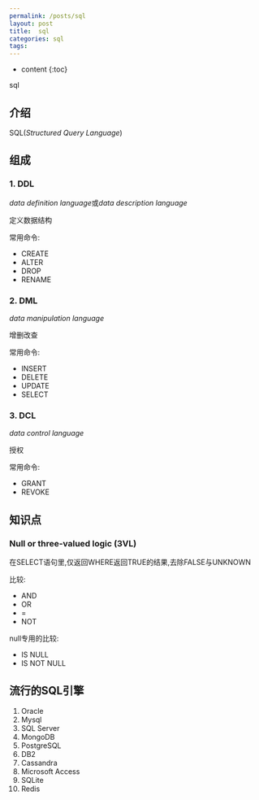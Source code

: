 ```yaml
---
permalink: /posts/sql
layout: post
title:  sql
categories: sql
tags:
---
```


* content
{:toc}

sql




## 介绍

SQL(*Structured Query Language*)

## 组成

### 1. DDL
*data definition language*或*data description language*

定义数据结构

常用命令:
* CREATE
* ALTER
* DROP
* RENAME

### 2. DML
*data manipulation language*

增删改查

常用命令:
* INSERT
* DELETE
* UPDATE
* SELECT

### 3. DCL
*data control language*

授权

常用命令:
* GRANT
* REVOKE

## 知识点

### Null or three-valued logic (3VL)
在SELECT语句里,仅返回WHERE返回TRUE的结果,去除FALSE与UNKNOWN

比较:
* AND
* OR
* =
* NOT

null专用的比较:
* IS NULL
* IS NOT NULL

## 流行的SQL引擎

1. Oracle
2. Mysql
3. SQL Server
4. MongoDB
5. PostgreSQL
6. DB2
7. Cassandra
8. Microsoft Access
9. SQLite
10. Redis
